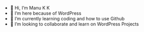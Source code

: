 - 👋 Hi, I’m Manu K K
- 👀 I’m here because of WordPress
- 🌱 I’m currently learning coding and how to use Github
- 💞️ I’m looking to collaborate and learn on WordPress Projects


<!---
manuthalassery/manuthalassery is a ✨ special ✨ repository because its `README.md` (this file) appears on your GitHub profile.
You can click the Preview link to take a look at your changes.
--->
